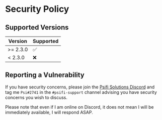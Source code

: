 # Security Policy

## Supported Versions

| Version  | Supported          |
| -------- | ------------------ |
| >= 2.3.0 | :white_check_mark: |
| < 2.3.0  | :x:                |

## Reporting a Vulnerability

If you have security concerns, please join the [Psifi Solutions Discord](https://psifisolutions.com/discord) and tag me `Psi#2741` in the `#psifi-support` channel advising you have security concerns you wish to discuss.

Please note that even if I am online on Discord, it does not mean I will be immediately available, I will respond ASAP.
